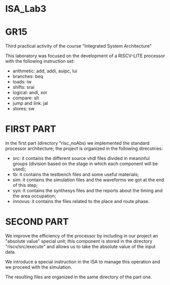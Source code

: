 # ISA_Lab3
# GR15
Third practical activity of the course "Integrated System Architecture"

This laboratory was focused on the development of a RISCV-LITE processor with the following instruction set:

- arithmetic: add, addi, auipc, lui
- branches: beq
- loads: lw
- shifts: srai
- logical: andi, xor
- compare: slt
- jump and link: jal
- stores: sw

# FIRST PART

In the first part (directory "risc_noAbs) we implemented the standard processor architecture; the project is organized in the following direcotries:

- src: it contains the different source vhdl files divided in meaninful groups (division based on the stage in which each component will be used);
- tb: it contains the testbench files and some useful materials;
- sim: it contains the simulation files and the waveforms we got at the end of this step;
- syn: it contains the synthesys files and the reports about the timing and the area occupation;
- innovus: it contains the files related to the place and route phase.

# SECOND PART

We improve the efficiency of the processor by including in our project an "absolute value" special unit; this component is stored in the directory "riscv/src/execute" and allows us to take the absolute value of the input data.

We introduce a special instruction in the ISA to manage this operation and we proceed with the simulation.

The resulting files are organized in the same directory of the part one.